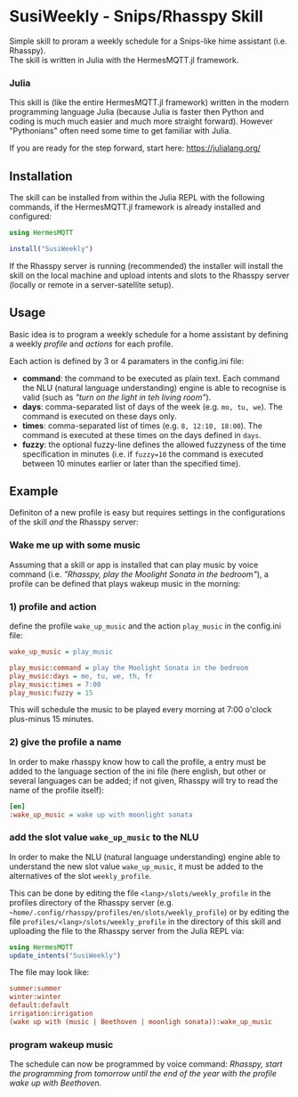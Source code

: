 # SusiWeekly - Snips/Rhasspy Skill

Simple skill to proram a weekly schedule for a Snips-like hime assistant
(i.e. Rhasspy).     
The skill is written in Julia with the HermesMQTT.jl framework.

### Julia

This skill is (like the entire HermesMQTT.jl framework) written in the
modern programming language Julia (because Julia is faster
then Python and coding is much much easier and much more straight forward).
However "Pythonians" often need some time to get familiar with Julia.

If you are ready for the step forward, start here: https://julialang.org/


## Installation

The skill can be installed from within the Julia REPL with the following
commands, if the HermesMQTT.jl framework is already installed 
and configured:

```julia
using HermesMQTT

install("SusiWeekly")
```

If the Rhasspy server is running (recommended) the installer will
install the skill on the local machine and upload intents and slots
to the Rhasspy server (locally or remote in a server-satellite setup).


## Usage

Basic idea is to program a weekly schedule for a home assistant by defining a weekly *profile* and *actions* for each profile.

Each action is defined by 3 or 4 paramaters in the config.ini file:

+ **command**: the command to be executed as plain text. Each command
            the NLU (natural language understanding) engine is able to
            recognise is valid (such as *"turn on the light in teh living room"*).
+ **days**: comma-separated list of days of the week (e.g. `mo, tu, we`).
            The command is executed on these days only.
+ **times**: comma-separated list of times (e.g. `8, 12:10, 18:00`).
            The command is executed at these times on the days defined in `days`.
+ **fuzzy**: the optional fuzzy-line defines the allowed fuzzyness of the 
            time specification in minutes (i.e. if `fuzzy=10` the command
            is executed between 10 minutes earlier or later than the specified 
            time).


## Example

Definiton of a new profile is easy but  requires settings in the configurations 
of the skill *and* the Rhasspy server:

### Wake me up with some music

Assuming that a skill or app is installed that can play music by voice command
(i.e. *"Rhasspy, play the Moolight Sonata in the bedroom"*), a 
profile can be defined that plays wakeup music in the morning:

### 1) profile and action

define the profile `wake_up_music` and the action `play_music` 
  in the config.ini file:

```ini
wake_up_music = play_music

play_music:command = play the Moolight Sonata in the bedroom
play_music:days = mo, tu, we, th, fr
play_music:times = 7:00
play_music:fuzzy = 15
```
This will schedule the music to be played every morning at 7:00 o'clock
plus-minus 15 minutes.

### 2) give the profile a name

In order to make rhasspy know how to call the profile, a
entry must be added to the language section of the ini file
(here  english, but other or several languages can be added; 
if not given, Rhasspy will try to read the name of the profile itself):

```ini
[en]
:wake_up_music = wake up with moonlight sonata
```

### add the slot value `wake_up_music` to the NLU

In order to make the NLU (natural language understanding) engine able 
to understand the new slot value `wake_up_music`, it must be added to the
alternatives of the slot `weekly_profile`. 

This can be done by editing the file `<lang>/slots/weekly_profile` in the
profiles directory of the Rhasspy server 
(e.g. `~home/.config/rhasspy/profiles/en/slots/weekly_profile`) or
by editing the file `profiles/<lang>/slots/weekly_profile` in the
directory of this skill and uploading the file to the Rhasspy server
from the Julia REPL via:

```julia
using HermesMQTT
update_intents("SusiWeekly")
``` 
The file may look like:

```ini
summer:summer
winter:winter
default:default
irrigation:irrigation
(wake up with (music | Beethoven | moonligh sonata)):wake_up_music
```

### program wakeup music

The schedule can now be programmed by voice command:
*Rhasspy, start the programming from tomorrow until the end of the year 
with the profile wake up with Beethoven*.






